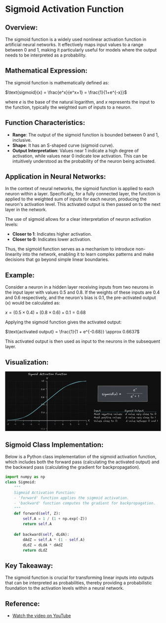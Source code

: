 # Sigmoid Activation Function

## Overview:
The sigmoid function is a widely used nonlinear activation function in artificial neural networks. It effectively maps input values to a range between 0 and 1, making it particularly useful for models where the output needs to be interpreted as a probability.

## Mathematical Expression:
The sigmoid function is mathematically defined as:

$\text{sigmoid}(x) = \frac{e^x}{e^x+1} = \frac{1}{1+e^{-x}}$

where $e$ is the base of the natural logarithm, and $x$ represents the input to the function, typically the weighted sum of inputs to a neuron.

## Function Characteristics:
- **Range**: The output of the sigmoid function is bounded between 0 and 1, inclusive.
- **Shape**: It has an S-shaped curve (sigmoid curve).
- **Output Interpretation**: Values near 1 indicate a high degree of activation, while values near 0 indicate low activation. This can be intuitively understood as the probability of the neuron being activated.

## Application in Neural Networks:
In the context of neural networks, the sigmoid function is applied to each neuron within a layer. Specifically, for a fully connected layer, the function is applied to the weighted sum of inputs for each neuron, producing the neuron's activation level. This activated output is then passed on to the next layer in the network.

The use of sigmoid allows for a clear interpretation of neuron activation levels:
- **Closer to 1**: Indicates higher activation.
- **Closer to 0**: Indicates lower activation.

Thus, the sigmoid function serves as a mechanism to introduce non-linearity into the network, enabling it to learn complex patterns and make decisions that go beyond simple linear boundaries.

## Example:
Consider a neuron in a hidden layer receiving inputs from two neurons in the input layer with values 0.5 and 0.8. If the weights of these inputs are 0.4 and 0.6 respectively, and the neuron's bias is 0.1, the pre-activated output (x) would be calculated as:

$x = (0.5 \times 0.4) + (0.8 \times 0.6) + 0.1 = 0.68$

Applying the sigmoid function gives the activated output:

$\text{activated output} = \frac{1}{1 + e^{-0.68}} \approx 0.6637$

This activated output is then used as input to the neurons in the subsequent layer.

## Visualization:
![Sigmoid Activation Function](sigmoid_activation.png)

## Sigmoid Class Implementation:
Below is a Python class implementation of the sigmoid activation function, which includes both the forward pass (calculating the activated output) and the backward pass (calculating the gradient for backpropagation).

```python
import numpy as np
class Sigmoid:
    """
    Sigmoid Activation Function:
    - 'forward' function applies the sigmoid activation.
    - 'backward' function computes the gradient for backpropagation.
    """
    def forward(self, Z):
        self.A = 1 / (1 + np.exp(-Z))
        return self.A

    def backward(self, dLdA):
        dAdZ = self.A * (1 - self.A)
        dLdZ = dLdA * dAdZ
        return dLdZ
```



## Key Takeaway:
The sigmoid function is crucial for transforming linear inputs into outputs that can be interpreted as probabilities, thereby providing a probabilistic foundation to the activation levels within a neural network.

## Reference:
- [Watch the video on YouTube](https://www.youtube.com/watch?v=KOhbp3EIRlM)

